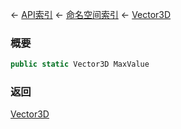 ← [API索引](Api-Index) ← [命名空间索引](Namespace-Index) ← [Vector3D](VRageMath.Vector3D)

### 概要

```csharp
public static Vector3D MaxValue
```

### 返回

[Vector3D](VRageMath.Vector3D)

